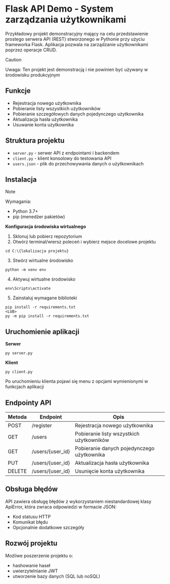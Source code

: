 # Flask API Demo - System zarządzania użytkownikami
Przykładowy projekt demonstracyjny mający na celu przedstawienie prostego serwera API (REST) stworzonego w Pythonie przy użyciu frameworka Flask. Aplikacja pozwala na zarządzanie użytkownikami poprzez operacje CRUD.

> [!CAUTION]
> Uwaga: Ten projekt jest demonstracją i nie powinien być używany w środowisku produkcyjnym

## Funkcje
- Rejestracja nowego użytkownika
- Pobieranie listy wszystkich użytkowników
- Pobieranie szczegółowych danych pojedynczego użytkownika
- Aktualizacja hasła użytkownika
- Usuwanie konta użytkownika

## Struktura projektu
- `server.py` - serwer API z endpointami i backendem
- `client.py` - klient konsolowy do testowania API
- `users.json` - plik do przechowywania danych o użytkownikach

## Instalacja
> [!NOTE]
> Wymagania:
> - Python 3.7+
> - pip (menedżer pakietów)

**Konfiguracja środowiska wirtualnego**

1. Sklonuj lub pobierz repozytorium
2. Otwórz terminal/wiersz poleceń i wybierz mejsce docelowe projektu
```
cd C:\{lokalizacja projektu}
```
3. Stwórz wirtualne środowisko
```
python -m venv env
```
4. Aktywuj wirtualne środowisko
```
env\Scripts\activate
```
5. Zainstaluj wymagane biblioteki
```
pip install -r requirements.txt
<LUB>
py -m pip install -r requirements.txt
```

## Uruchomienie aplikacji
**Serwer**
```
py server.py
```

**Klient**
```
py client.py
```
Po uruchomieniu klienta pojawi się menu z opcjami wymienionymi w funkcjach aplikacji

## Endpointy API 
|Metoda|Endpoint|Opis|
|---|---|---|
|POST|/register|Rejestracja nowego użytkownika|
|GET|/users|Pobieranie listy wszystkich użytkowników|
|GET|/users/{user_id}|Pobieranie danych pojedynczego użytkownika|
|PUT|/users/{user_id}|Aktualizacja hasła użytkownika|
|DELETE|/users/{user_id}|Usunięcie konta użytkownika|

## Obsługa błędów
API zawiera obsługę błędów z wykorzystaniem niestandardowej klasy ApiError, która zwraca odpowiedzi w formacie JSON:

- Kod statusu HTTP
- Komunikat błędu
- Opcjonalnie dodatkowe szczegóły

## Rozwój projektu
Możliwe poszerzenie projektu o:
- hashowanie haseł
- uwierzytelnianie JWT
- utworzenie bazy danych (SQL lub noSQL)